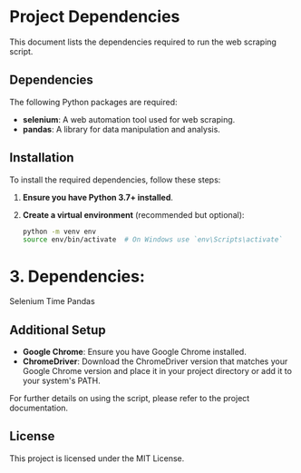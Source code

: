 # Project Dependencies

This document lists the dependencies required to run the web scraping script.

## Dependencies

The following Python packages are required:

- **selenium**: A web automation tool used for web scraping.
- **pandas**: A library for data manipulation and analysis.

## Installation

To install the required dependencies, follow these steps:

1. **Ensure you have Python 3.7+ installed**.

2. **Create a virtual environment** (recommended but optional):

    ```bash
    python -m venv env
    source env/bin/activate  # On Windows use `env\Scripts\activate`
    ```

# 3. Dependencies: 
Selenium
Time
Pandas
## Additional Setup

- **Google Chrome**: Ensure you have Google Chrome installed.
- **ChromeDriver**: Download the ChromeDriver version that matches your Google Chrome version and place it in your project directory or add it to your system's PATH.

For further details on using the script, please refer to the project documentation.

## License

This project is licensed under the MIT License.
